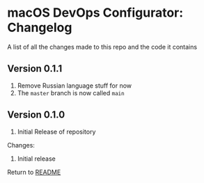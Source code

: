 macOS DevOps Configurator: Changelog
====================================
A list of all the changes made to this repo and the code it contains

Version 0.1.1
-------------

1. Remove Russian language stuff for now
2. The `master` branch is now called `main`

Version 0.1.0
------------

1. Initial Release of repository

Changes:

1. Initial release

Return to [README](README.md)

